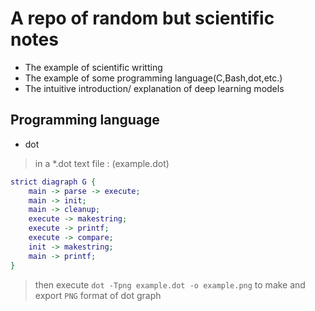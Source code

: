 # A repo of random but scientific notes

* The example of scientific writting
* The example of some programming language(C,Bash,dot,etc.)
* The intuitive introduction/ explanation of deep learning models

## Programming language 
* dot
> in a \*.dot text file : (example.dot)
~~~dot
strict diagraph G {
	main -> parse -> execute;
	main -> init;
	main -> cleanup;
	execute -> makestring;
	execute -> printf;
	execute -> compare;
	init -> makestring;
	main -> printf;
}
~~~
> then execute `dot -Tpng example.dot -o example.png` to make and export `PNG` format of dot graph
